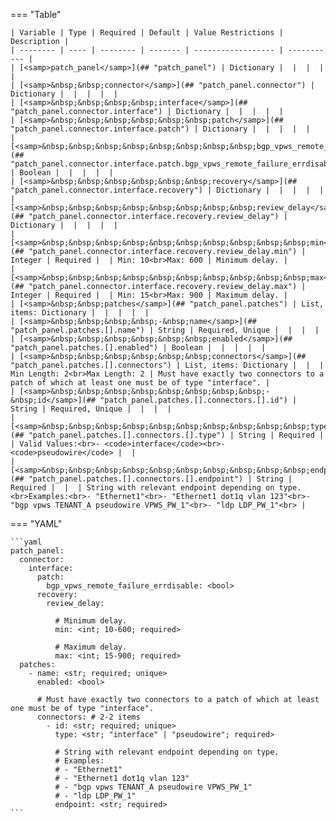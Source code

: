 <!--
  ~ Copyright (c) 2025 Arista Networks, Inc.
  ~ Use of this source code is governed by the Apache License 2.0
  ~ that can be found in the LICENSE file.
  -->
=== "Table"

    | Variable | Type | Required | Default | Value Restrictions | Description |
    | -------- | ---- | -------- | ------- | ------------------ | ----------- |
    | [<samp>patch_panel</samp>](## "patch_panel") | Dictionary |  |  |  |  |
    | [<samp>&nbsp;&nbsp;connector</samp>](## "patch_panel.connector") | Dictionary |  |  |  |  |
    | [<samp>&nbsp;&nbsp;&nbsp;&nbsp;interface</samp>](## "patch_panel.connector.interface") | Dictionary |  |  |  |  |
    | [<samp>&nbsp;&nbsp;&nbsp;&nbsp;&nbsp;&nbsp;patch</samp>](## "patch_panel.connector.interface.patch") | Dictionary |  |  |  |  |
    | [<samp>&nbsp;&nbsp;&nbsp;&nbsp;&nbsp;&nbsp;&nbsp;&nbsp;bgp_vpws_remote_failure_errdisable</samp>](## "patch_panel.connector.interface.patch.bgp_vpws_remote_failure_errdisable") | Boolean |  |  |  |  |
    | [<samp>&nbsp;&nbsp;&nbsp;&nbsp;&nbsp;&nbsp;recovery</samp>](## "patch_panel.connector.interface.recovery") | Dictionary |  |  |  |  |
    | [<samp>&nbsp;&nbsp;&nbsp;&nbsp;&nbsp;&nbsp;&nbsp;&nbsp;review_delay</samp>](## "patch_panel.connector.interface.recovery.review_delay") | Dictionary |  |  |  |  |
    | [<samp>&nbsp;&nbsp;&nbsp;&nbsp;&nbsp;&nbsp;&nbsp;&nbsp;&nbsp;&nbsp;min</samp>](## "patch_panel.connector.interface.recovery.review_delay.min") | Integer | Required |  | Min: 10<br>Max: 600 | Minimum delay. |
    | [<samp>&nbsp;&nbsp;&nbsp;&nbsp;&nbsp;&nbsp;&nbsp;&nbsp;&nbsp;&nbsp;max</samp>](## "patch_panel.connector.interface.recovery.review_delay.max") | Integer | Required |  | Min: 15<br>Max: 900 | Maximum delay. |
    | [<samp>&nbsp;&nbsp;patches</samp>](## "patch_panel.patches") | List, items: Dictionary |  |  |  |  |
    | [<samp>&nbsp;&nbsp;&nbsp;&nbsp;-&nbsp;name</samp>](## "patch_panel.patches.[].name") | String | Required, Unique |  |  |  |
    | [<samp>&nbsp;&nbsp;&nbsp;&nbsp;&nbsp;&nbsp;enabled</samp>](## "patch_panel.patches.[].enabled") | Boolean |  |  |  |  |
    | [<samp>&nbsp;&nbsp;&nbsp;&nbsp;&nbsp;&nbsp;connectors</samp>](## "patch_panel.patches.[].connectors") | List, items: Dictionary |  |  | Min Length: 2<br>Max Length: 2 | Must have exactly two connectors to a patch of which at least one must be of type "interface". |
    | [<samp>&nbsp;&nbsp;&nbsp;&nbsp;&nbsp;&nbsp;&nbsp;&nbsp;-&nbsp;id</samp>](## "patch_panel.patches.[].connectors.[].id") | String | Required, Unique |  |  |  |
    | [<samp>&nbsp;&nbsp;&nbsp;&nbsp;&nbsp;&nbsp;&nbsp;&nbsp;&nbsp;&nbsp;type</samp>](## "patch_panel.patches.[].connectors.[].type") | String | Required |  | Valid Values:<br>- <code>interface</code><br>- <code>pseudowire</code> |  |
    | [<samp>&nbsp;&nbsp;&nbsp;&nbsp;&nbsp;&nbsp;&nbsp;&nbsp;&nbsp;&nbsp;endpoint</samp>](## "patch_panel.patches.[].connectors.[].endpoint") | String | Required |  |  | String with relevant endpoint depending on type.<br>Examples:<br>- "Ethernet1"<br>- "Ethernet1 dot1q vlan 123"<br>- "bgp vpws TENANT_A pseudowire VPWS_PW_1"<br>- "ldp LDP_PW_1"<br> |

=== "YAML"

    ```yaml
    patch_panel:
      connector:
        interface:
          patch:
            bgp_vpws_remote_failure_errdisable: <bool>
          recovery:
            review_delay:

              # Minimum delay.
              min: <int; 10-600; required>

              # Maximum delay.
              max: <int; 15-900; required>
      patches:
        - name: <str; required; unique>
          enabled: <bool>

          # Must have exactly two connectors to a patch of which at least one must be of type "interface".
          connectors: # 2-2 items
            - id: <str; required; unique>
              type: <str; "interface" | "pseudowire"; required>

              # String with relevant endpoint depending on type.
              # Examples:
              # - "Ethernet1"
              # - "Ethernet1 dot1q vlan 123"
              # - "bgp vpws TENANT_A pseudowire VPWS_PW_1"
              # - "ldp LDP_PW_1"
              endpoint: <str; required>
    ```
